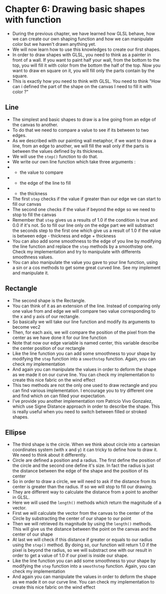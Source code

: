 # Chapter 6: Drawing basic shapes with function

* During the previous chapter, we have learned how GLSL behave, how we can create our own shaping function and how we can manipulate color but we haven't drawn anything yet.
* We will now learn how to use this knowledges to create our first shapes.
* In order to draw shapes with GLSL, you need to think as a painter in front of a wall. If you want to paint half your wall, from the bottom to the top, you will fill it with color from the bottom the half of the top. Now you want to draw en square on it, you will fill only the parts contain by the square.
* This is exactly how you need to think with GLSL. You need to think "How can i defined the part of the shape on the canvas I need to fill it with color ?"

## Line
* The simplest and basic shapes to draw is a line going from an edge of the canvas to another.
* To do that we need to compare a value to see if its between to two edges.
* As we described with our painting wall metaphor, if we want to draw a line, from an edge to another, we will fill the wall only if the parts is between the values defined by its thickness.
* We will use the ```step()``` function to do that.
* We write our own line function which take three arguments :
* * the value to compare
* * the edge of the line to fill
* * the thickness
* The first ```step``` checks if the value if greater than our edge we can start to fill our canvas
* The second one checks if the value if beyond the edge so we need to stop to fill the canvas
* Remember that ```step``` gives us a results of 1.0 if the condition is true and 0.0 if it's not. So to fill our line only on the edge part we will substract the seconds step to the first one which give us a result of 1.0 if the value is between edge - thickness and edge + thickness
* You can also add some smoothness to the edge of you line by modifying the line function and replace the ```step``` methods by a smoothstep one. Check my implementation and try to manipulate with differents smoothness values.
* You can also manipulate the value you gave to your line function, using a sin or a cos methods to get some great curved line. See my implement and manipulate it.

## Rectangle
* The second shape is the Rectangle.
* You can think of it as an extension of the line. Instead of comparing only one value from and edge we will compare two value corresponding to the x and y axis of our rectangle.
* So basically we will take our line function and modify its arguments to become vec2
* Then, for each axis, we will compare the position of the pixel from the center as we have done it for our line function
* Note that now our edge variable is named center, this variable describe the center position of our rectangle
* Like the line function you can add some smoothness to your shape by modifying the ```step``` function into a ```smoothstep``` function. Again, you can check my implementation
* And again you can manipulate the values in order to deform the shape as we made it on our curve line. You can check my implementation to create this nice fabric on the wind effect
* This two methods are not the only one used to draw rectangle and you can find various implementation. I encourage you to try different one and find which on can filled your expectation.
* I've provide you another implementation rom Patricio Vivo Gonzalez, which use Signe Distance approach in order to describe the shape. This is really useful when you need to switch between filled or stroked shapes.

## Ellipse
* The third shape is the circle. When we think about circle into a cartesian coordinates system (with x and y) it can tricky to define how to draw it. We need to think about it differently.
* Circle are defined a position and a radius. The first define the position of the circle and the second one define it's size. In fact the radius is just the distance between the edge of the shape and the position of its center
* So in order to draw a circle, we will need to ask if the distance from its center is greater than the radius. If so we will stop to fill our drawing.
* They are different way to calculate the distance from a point to another in GLSL.
* Here we will used the ```length()``` methods which return the magnitude of a vector.
* First we will calculate the vector from the canvas to the center of the Circle by substracting the center of our shape to our point
* Then we will retrieved its magnitude by using the ```length()``` methods. This will give us the distance between the point on the canvas and the center of our shape
* At last we will check if this distance if greater or equals to our radius using the ```step()``` method. By doing so, our function will return 1.0 if the pixel is beyond the radius, so we will substract one with our result in order to get a value of 1.0 if our pixel is inside our shape.
* Like the line function you can add some smoothness to your shape by modifying the ```step``` function into a ```smoothstep``` function. Again, you can check my implementation
* And again you can manipulate the values in order to deform the shape as we made it on our curve line. You can check my implementation to create this nice fabric on the wind effect
